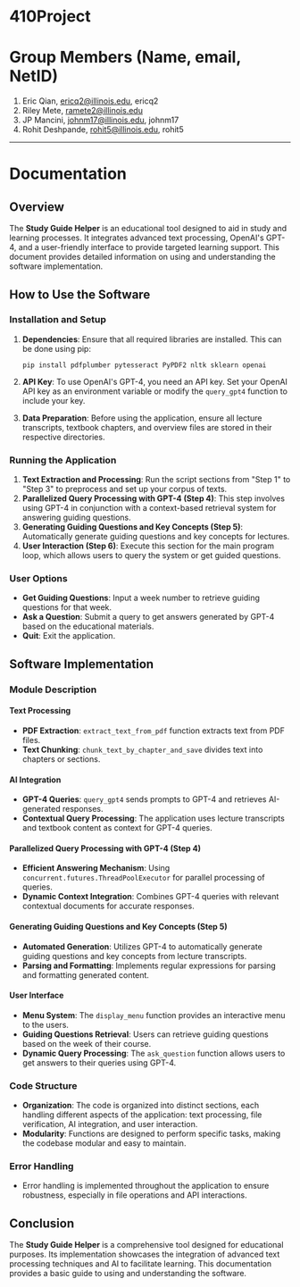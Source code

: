 # 410Project

# Group Members (Name, email, NetID)
1. Eric Qian, ericq2@illinois.edu, ericq2
2. Riley Mete, ramete2@illinois.edu
3. JP Mancini, johnm17@illinois.edu, johnm17
4. Rohit Deshpande, rohit5@illinois.edu, rohit5

---

# Documentation

## Overview

The **Study Guide Helper** is an educational tool designed to aid in study and learning processes. It integrates advanced text processing, OpenAI's GPT-4, and a user-friendly interface to provide targeted learning support. This document provides detailed information on using and understanding the software implementation.

## How to Use the Software

### Installation and Setup

1. **Dependencies**: Ensure that all required libraries are installed. This can be done using pip:
   ```
   pip install pdfplumber pytesseract PyPDF2 nltk sklearn openai
   ```

2. **API Key**: To use OpenAI's GPT-4, you need an API key. Set your OpenAI API key as an environment variable or modify the `query_gpt4` function to include your key.

3. **Data Preparation**: Before using the application, ensure all lecture transcripts, textbook chapters, and overview files are stored in their respective directories.

### Running the Application

1. **Text Extraction and Processing**: Run the script sections from "Step 1" to "Step 3" to preprocess and set up your corpus of texts.
2. **Parallelized Query Processing with GPT-4 (Step 4)**: This step involves using GPT-4 in conjunction with a context-based retrieval system for answering guiding questions.
3. **Generating Guiding Questions and Key Concepts (Step 5)**: Automatically generate guiding questions and key concepts for lectures.
4. **User Interaction (Step 6)**: Execute this section for the main program loop, which allows users to query the system or get guided questions.

### User Options

- **Get Guiding Questions**: Input a week number to retrieve guiding questions for that week.
- **Ask a Question**: Submit a query to get answers generated by GPT-4 based on the educational materials.
- **Quit**: Exit the application.

## Software Implementation

### Module Description

#### Text Processing

- **PDF Extraction**: `extract_text_from_pdf` function extracts text from PDF files.
- **Text Chunking**: `chunk_text_by_chapter_and_save` divides text into chapters or sections.

#### AI Integration

- **GPT-4 Queries**: `query_gpt4` sends prompts to GPT-4 and retrieves AI-generated responses.
- **Contextual Query Processing**: The application uses lecture transcripts and textbook content as context for GPT-4 queries.

#### Parallelized Query Processing with GPT-4 (Step 4)

- **Efficient Answering Mechanism**: Using `concurrent.futures.ThreadPoolExecutor` for parallel processing of queries.
- **Dynamic Context Integration**: Combines GPT-4 queries with relevant contextual documents for accurate responses.

#### Generating Guiding Questions and Key Concepts (Step 5)

- **Automated Generation**: Utilizes GPT-4 to automatically generate guiding questions and key concepts from lecture transcripts.
- **Parsing and Formatting**: Implements regular expressions for parsing and formatting generated content.

#### User Interface

- **Menu System**: The `display_menu` function provides an interactive menu to the users.
- **Guiding Questions Retrieval**: Users can retrieve guiding questions based on the week of their course.
- **Dynamic Query Processing**: The `ask_question` function allows users to get answers to their queries using GPT-4.

### Code Structure

- **Organization**: The code is organized into distinct sections, each handling different aspects of the application: text processing, file verification, AI integration, and user interaction.
- **Modularity**: Functions are designed to perform specific tasks, making the codebase modular and easy to maintain.

### Error Handling

- Error handling is implemented throughout the application to ensure robustness, especially in file operations and API interactions.

## Conclusion

The **Study Guide Helper** is a comprehensive tool designed for educational purposes. Its implementation showcases the integration of advanced text processing techniques and AI to facilitate learning. This documentation provides a basic guide to using and understanding the software.
